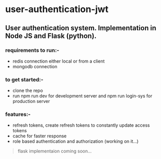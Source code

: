 # user-authentication-jwt

## User authentication system. Implementation in Node JS and Flask (python).

### requirements to run:-
- redis connection either local or from a client
- mongodb connection

### to get started:-
- clone the repo 
- run npm run dev for development server and npm run login-sys for production server

### features:-
- refresh tokens, create refresh tokens to constantly update access tokens
- cache for faster response
- role based authentication and authorization (working on it...)

> flask implementaion coming soon...
